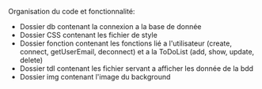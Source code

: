 Organisation du code et fonctionnalité: 
- Dossier db contenant la connexion a la base de donnée
- Dossier CSS contenant les fichier de style
- Dossier fonction contenant les fonctions lié a l'utilisateur (create, connect, getUserEmail, deconnect) et a la ToDoList (add, show, update, delete)
- Dossier tdl contenant les fichier servant a afficher les donnée de la bdd
- Dossier img contenant l'image du background
